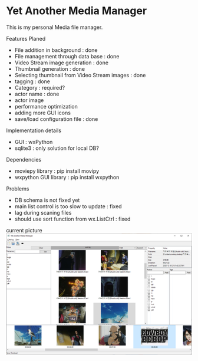 Yet Another Media Manager
=========================

This is my personal Media file manager.

Features Planed
* File addition in background : done
* File management through data base : done
* Video Stream image generation : done
* Thumbnail generation : done
* Selecting thumbnail from Video Stream images : done
* tagging : done
* Category : required?
* actor name : done
* actor image
* performance optimization
* adding more GUI icons
* save/load configuration file : done

Implementation details
* GUI : wxPython
* sqlite3 : only solution for local DB?

Dependencies
* moviepy library : pip install movipy
* wxpython GUI library : pip install wxpython

Problems
* DB schema is not fixed yet
* main list control is too slow to update : fixed
* lag during scaning files
* should use sort function from wx.ListCtrl : fixed

current picture
![current pic](https://github.com/pinebud77/YetAnotherMediaManager_public/blob/main/yamm.png)
